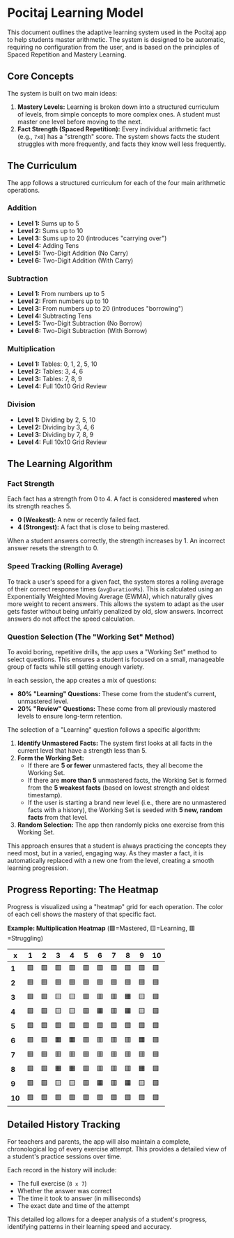 # Pocitaj Learning Model

This document outlines the adaptive learning system used in the Pocitaj app to help students master arithmetic. The system is designed to be automatic, requiring no configuration from the user, and is based on the principles of Spaced Repetition and Mastery Learning.

## Core Concepts

The system is built on two main ideas:
1.  **Mastery Levels:** Learning is broken down into a structured curriculum of levels, from simple concepts to more complex ones. A student must master one level before moving to the next.
2.  **Fact Strength (Spaced Repetition):** Every individual arithmetic fact (e.g., `7x8`) has a "strength" score. The system shows facts the student struggles with more frequently, and facts they know well less frequently.

## The Curriculum

The app follows a structured curriculum for each of the four main arithmetic operations.

### Addition
- **Level 1:** Sums up to 5
- **Level 2:** Sums up to 10
- **Level 3:** Sums up to 20 (introduces "carrying over")
- **Level 4:** Adding Tens
- **Level 5:** Two-Digit Addition (No Carry)
- **Level 6:** Two-Digit Addition (With Carry)

### Subtraction
- **Level 1:** From numbers up to 5
- **Level 2:** From numbers up to 10
- **Level 3:** From numbers up to 20 (introduces "borrowing")
- **Level 4:** Subtracting Tens
- **Level 5:** Two-Digit Subtraction (No Borrow)
- **Level 6:** Two-Digit Subtraction (With Borrow)

### Multiplication
- **Level 1:** Tables: 0, 1, 2, 5, 10
- **Level 2:** Tables: 3, 4, 6
- **Level 3:** Tables: 7, 8, 9
- **Level 4:** Full 10x10 Grid Review

### Division
- **Level 1:** Dividing by 2, 5, 10
- **Level 2:** Dividing by 3, 4, 6
- **Level 3:** Dividing by 7, 8, 9
- **Level 4:** Full 10x10 Grid Review

## The Learning Algorithm

### Fact Strength
Each fact has a strength from 0 to 4. A fact is considered **mastered** when its strength reaches 5.
- **0 (Weakest):** A new or recently failed fact.
- **4 (Strongest):** A fact that is close to being mastered.

When a student answers correctly, the strength increases by 1. An incorrect answer resets the strength to 0.

### Speed Tracking (Rolling Average)
To track a user's speed for a given fact, the system stores a rolling average of their correct response times (`avgDurationMs`). This is calculated using an Exponentially Weighted Moving Average (EWMA), which naturally gives more weight to recent answers. This allows the system to adapt as the user gets faster without being unfairly penalized by old, slow answers. Incorrect answers do not affect the speed calculation.

### Question Selection (The "Working Set" Method)
To avoid boring, repetitive drills, the app uses a "Working Set" method to select questions. This ensures a student is focused on a small, manageable group of facts while still getting enough variety.

In each session, the app creates a mix of questions:
- **80% "Learning" Questions:** These come from the student's current, unmastered level.
- **20% "Review" Questions:** These come from all previously mastered levels to ensure long-term retention.

The selection of a "Learning" question follows a specific algorithm:
1.  **Identify Unmastered Facts:** The system first looks at all facts in the current level that have a strength less than 5.
2.  **Form the Working Set:**
    *   If there are **5 or fewer** unmastered facts, they all become the Working Set.
    *   If there are **more than 5** unmastered facts, the Working Set is formed from the **5 weakest facts** (based on lowest strength and oldest timestamp).
    *   If the user is starting a brand new level (i.e., there are no unmastered facts with a history), the Working Set is seeded with **5 new, random facts** from that level.
3.  **Random Selection:** The app then randomly picks one exercise from this Working Set.

This approach ensures that a student is always practicing the concepts they need most, but in a varied, engaging way. As they master a fact, it is automatically replaced with a new one from the level, creating a smooth learning progression.

## Progress Reporting: The Heatmap

Progress is visualized using a "heatmap" grid for each operation. The color of each cell shows the mastery of that specific fact.

**Example: Multiplication Heatmap**
(🟩=Mastered, 🟨=Learning, 🟥=Struggling)

| x | 1 | 2 | 3 | 4 | 5 | 6 | 7 | 8 | 9 | 10 |
|---|---|---|---|---|---|---|---|---|---|---|
| **1** |🟩|🟩|🟩|🟩|🟩|🟩|🟩|🟩|🟩|🟩|
| **2** |🟩|🟩|🟩|🟩|🟩|🟩|🟩|🟩|🟩|🟩|
| **3** |🟩|🟩|🟨|🟨|🟩|🟥|🟥|🟧|🟨|🟩|
| **4** |🟩|🟩|🟨|🟨|🟩|🟧|🟥|🟧|🟨|🟩|
| **5** |🟩|🟩|🟩|🟩|🟩|🟩|🟩|🟩|🟩|🟩|
| **6** |🟩|🟩|🟧|🟧|🟩|🟥|🟥|🟥|🟧|🟩|
| **7** |🟩|🟩|🟥|🟥|🟩|🟥|🟥|🟥|🟥|🟩|
| **8** |🟩|🟩|🟧|🟧|🟩|🟥|🟥|🟥|🟧|🟩|
| **9** |🟩|🟩|🟨|🟨|🟩|🟧|🟥|🟧|🟨|🟩|
| **10**|🟩|🟩|🟩|🟩|🟩|🟩|🟩|🟩|🟩|🟩|

## Detailed History Tracking

For teachers and parents, the app will also maintain a complete, chronological log of every exercise attempt. This provides a detailed view of a student's practice sessions over time.

Each record in the history will include:
- The full exercise (`8 x 7`)
- Whether the answer was correct
- The time it took to answer (in milliseconds)
- The exact date and time of the attempt

This detailed log allows for a deeper analysis of a student's progress, identifying patterns in their learning speed and accuracy.
